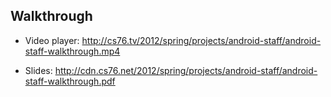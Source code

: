 ## Walkthrough

* Video player: <http://cs76.tv/2012/spring/projects/android-staff/android-staff-walkthrough.mp4>

* Slides: <http://cdn.cs76.net/2012/spring/projects/android-staff/android-staff-walkthrough.pdf>
